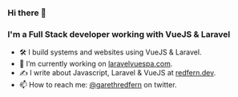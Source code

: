 ### Hi there 👋

### I'm a Full Stack developer working with VueJS & Laravel

- 🛠️ I build systems and websites using VueJS & Laravel.
- 🔭 I’m currently working on [laravelvuespa.com](https://laravelvuespa.com).
- ✍️ I write about Javascript, Laravel & VueJS at [redfern.dev](https://redfern.dev).
- 📫 How to reach me: [@garethredfern](https://twitter.com/garethredfern) on twitter.
